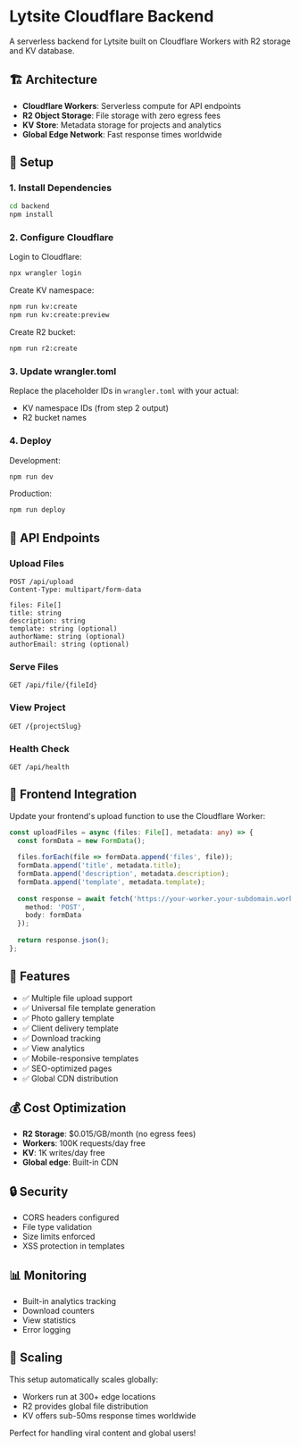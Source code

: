 # Lytsite Cloudflare Backend

A serverless backend for Lytsite built on Cloudflare Workers with R2 storage and KV database.

## 🏗️ Architecture

- **Cloudflare Workers**: Serverless compute for API endpoints
- **R2 Object Storage**: File storage with zero egress fees
- **KV Store**: Metadata storage for projects and analytics
- **Global Edge Network**: Fast response times worldwide

## 🚀 Setup

### 1. Install Dependencies

```bash
cd backend
npm install
```

### 2. Configure Cloudflare

Login to Cloudflare:
```bash
npx wrangler login
```

Create KV namespace:
```bash
npm run kv:create
npm run kv:create:preview
```

Create R2 bucket:
```bash
npm run r2:create
```

### 3. Update wrangler.toml

Replace the placeholder IDs in `wrangler.toml` with your actual:
- KV namespace IDs (from step 2 output)
- R2 bucket names

### 4. Deploy

Development:
```bash
npm run dev
```

Production:
```bash
npm run deploy
```

## 📡 API Endpoints

### Upload Files
```http
POST /api/upload
Content-Type: multipart/form-data

files: File[]
title: string
description: string
template: string (optional)
authorName: string (optional)
authorEmail: string (optional)
```

### Serve Files
```http
GET /api/file/{fileId}
```

### View Project
```http
GET /{projectSlug}
```

### Health Check
```http
GET /api/health
```

## 🔧 Frontend Integration

Update your frontend's upload function to use the Cloudflare Worker:

```typescript
const uploadFiles = async (files: File[], metadata: any) => {
  const formData = new FormData();
  
  files.forEach(file => formData.append('files', file));
  formData.append('title', metadata.title);
  formData.append('description', metadata.description);
  formData.append('template', metadata.template);
  
  const response = await fetch('https://your-worker.your-subdomain.workers.dev/api/upload', {
    method: 'POST',
    body: formData
  });
  
  return response.json();
};
```

## 🌟 Features

- ✅ Multiple file upload support
- ✅ Universal file template generation
- ✅ Photo gallery template
- ✅ Client delivery template
- ✅ Download tracking
- ✅ View analytics
- ✅ Mobile-responsive templates
- ✅ SEO-optimized pages
- ✅ Global CDN distribution

## 💰 Cost Optimization

- **R2 Storage**: $0.015/GB/month (no egress fees)
- **Workers**: 100K requests/day free
- **KV**: 1K writes/day free
- **Global edge**: Built-in CDN

## 🔒 Security

- CORS headers configured
- File type validation
- Size limits enforced
- XSS protection in templates

## 📊 Monitoring

- Built-in analytics tracking
- Download counters
- View statistics
- Error logging

## 🚀 Scaling

This setup automatically scales globally:
- Workers run at 300+ edge locations
- R2 provides global file distribution
- KV offers sub-50ms response times worldwide

Perfect for handling viral content and global users!
